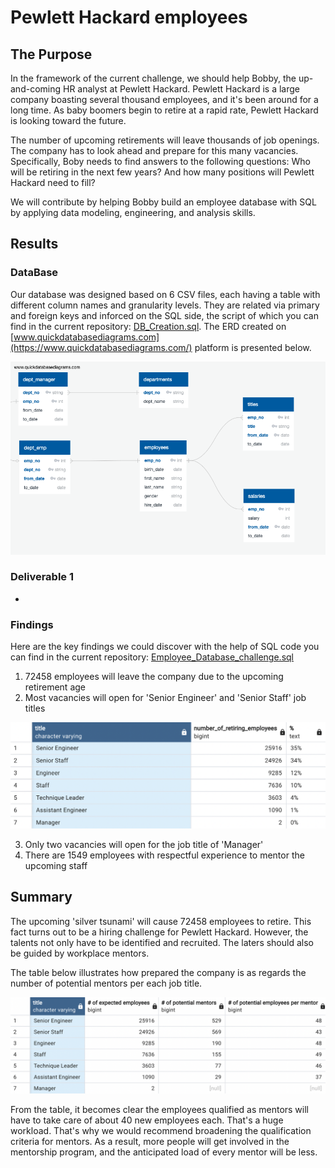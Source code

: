 # Pewlett Hackard employees

## The Purpose
In the framework of the current challenge, we should help Bobby, the up-and-coming HR analyst at Pewlett Hackard. Pewlett Hackard is a large company boasting several thousand employees, and it's been around for a long time. As baby boomers begin to retire at a rapid rate, Pewlett Hackard is looking toward the future.

The number of upcoming retirements will leave thousands of job openings. The company has to look ahead and prepare for this many vacancies. Specifically, Boby needs to find answers to the following questions: Who will be retiring in the next few years? And how many positions will Pewlett Hackard need to fill?

We will contribute by helping Bobby build an employee database with SQL by applying data modeling, engineering, and analysis skills.

## Results
### DataBase
Our database was designed based on 6 CSV files, each having a table with different column names and granularity levels. They are related via primary and foreign keys and inforced on the SQL side, the script of which you can find in the current repository: [DB_Creation.sql](https://github.com/ArmineKhanan/Pewlett_Hackard_employees/blob/main/DB_Creation.sql). The ERD created on [www.quickdatabasediagrams.com](https://www.quickdatabasediagrams.com/) platform is presented below.

<img src="https://github.com/ArmineKhanan/Pewlett_Hackard_employees/blob/main/ERD.png" width="800" />

### Deliverable 1
* 
### Findings

Here are the key findings we could discover with the help of SQL code you can find in the current repository: [Employee_Database_challenge.sql](https://github.com/ArmineKhanan/Pewlett_Hackard_employees/blob/main/Employee_Database_challenge.sql)
1. 72458 employees will leave the company due to the upcoming retirement age
2. Most vacancies will open for 'Senior Engineer' and 'Senior Staff' job titles

<img src="https://github.com/ArmineKhanan/Pewlett_Hackard_employees/blob/main/How%20many%20roles%20will%20need%20to%20be%20filled.png" width="800" />

3. Only two vacancies will open for the job title of 'Manager'
4. There are 1549 employees with respectful experience to mentor the upcoming staff

## Summary

The upcoming 'silver tsunami' will cause 72458 employees to retire. This fact turns out to be a hiring challenge for Pewlett Hackard. However, the talents not only have to be identified and recruited. The laters should also be guided by workplace mentors.

The table below illustrates how prepared the company is as regards the number of potential mentors per each job title.

<img src="https://github.com/ArmineKhanan/Pewlett_Hackard_employees/blob/main/Are%20there%20enough%20qualified%20employees.png" width="800" />

From the table, it becomes clear the employees qualified as mentors will have to take care of about 40 new employees each. That's a huge workload. That's why we would recommend broadening the qualification criteria for mentors. As a result, more people will get involved in the mentorship program, and the anticipated load of every mentor will be less.
